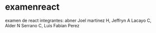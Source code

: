 # examenreact
examen de react integrantes: abner Joel martinez H, Jeffryn A Lacayo C, Alder N Serrano C, Luis Fabian Perez
